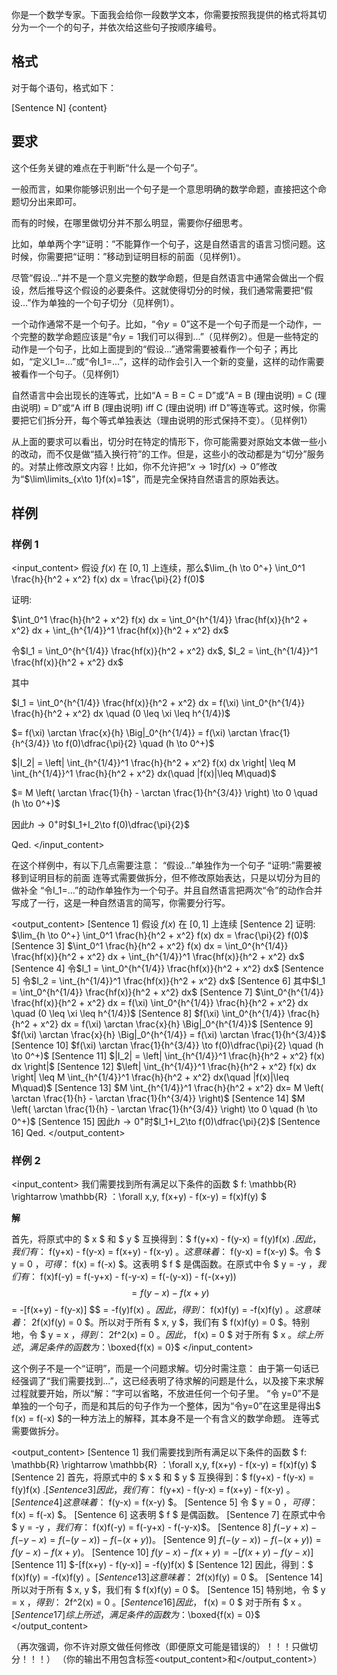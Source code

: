 你是一个数学专家。下面我会给你一段数学文本，你需要按照我提供的格式将其切分为一个一个的句子，并依次给这些句子按顺序编号。

## 格式

对于每个语句，格式如下：

[Sentence N] {content}

## 要求

这个任务关键的难点在于判断“什么是一个句子”。

一般而言，如果你能够识别出一个句子是一个意思明确的数学命题，直接把这个命题切分出来即可。

而有的时候，在哪里做切分并不那么明显，需要你仔细思考。

比如，单单两个字“证明：”不能算作一个句子，这是自然语言的语言习惯问题。这时候，你需要把“证明：”移动到证明目标的前面（见样例1）。

尽管“假设...”并不是一个意义完整的数学命题，但是自然语言中通常会做出一个假设，然后推导这个假设的必要条件。这就使得切分的时候，我们通常需要把“假设...”作为单独的一个句子切分（见样例1）。

一个动作通常不是一个句子。比如，“令$y=0$”这不是一个句子而是一个动作，一个完整的数学命题应该是“令$y=1$我们可以得到...”（见样例2）。但是一些特定的动作是一个句子，比如上面提到的“假设...”通常需要被看作一个句子；再比如，“定义I_1=...”或“令I_1=...”，这样的动作会引入一个新的变量，这样的动作需要被看作一个句子。（见样例1）

自然语言中会出现长的连等式，比如“A = B = C = D”或“A = B (理由说明) = C (理由说明) = D”或“A iff B (理由说明) iff C (理由说明) iff D”等连等式。这时候，你需要把它们拆分开，每个等式单独表达（理由说明的形式保持不变）。（见样例1）

从上面的要求可以看出，切分时在特定的情形下，你可能需要对原始文本做一些小的改动，而不仅是做“插入换行符”的工作。但是，这些小的改动都是为“切分”服务的。对禁止修改原文内容！比如，你不允许把“$x\to 1$时$f(x)\to 0$”修改为“$\lim\limits_{x\to 1}f(x)=1$”，而是完全保持自然语言的原始表达。

## 样例

### 样例 1

<input_content>
假设 $f(x)$ 在 $[0,1]$ 上连续，那么$\lim_{h \to 0^+} \int_0^1 \frac{h}{h^2 + x^2} f(x) dx = \frac{\pi}{2} f(0)$

证明:

$\int_0^1 \frac{h}{h^2 + x^2} f(x) dx = \int_0^{h^{1/4}} \frac{hf(x)}{h^2 + x^2} dx + \int_{h^{1/4}}^1 \frac{hf(x)}{h^2 + x^2} dx$

令$I_1 = \int_0^{h^{1/4}} \frac{hf(x)}{h^2 + x^2} dx$, $I_2 = \int_{h^{1/4}}^1 \frac{hf(x)}{h^2 + x^2} dx$

其中

$I_1 = \int_0^{h^{1/4}} \frac{hf(x)}{h^2 + x^2} dx = f(\xi) \int_0^{h^{1/4}} \frac{h}{h^2 + x^2} dx \quad (0 \leq \xi \leq h^{1/4})$

$= f(\xi) \arctan \frac{x}{h} \Big|_0^{h^{1/4}} = f(\xi) \arctan \frac{1}{h^{3/4}} \to f(0)\dfrac{\pi}{2} \quad (h \to 0^+)$

$|I_2| = \left| \int_{h^{1/4}}^1 \frac{h}{h^2 + x^2} f(x) dx \right| \leq M \int_{h^{1/4}}^1 \frac{h}{h^2 + x^2} dx(\quad |f(x)|\leq M\quad)$

$= M \left( \arctan \frac{1}{h} - \arctan \frac{1}{h^{3/4}} \right) \to 0 \quad (h \to 0^+)$

因此$h\to 0^+$时$I_1+I_2\to f(0)\dfrac{\pi}{2}$

Qed.
</input_content>

在这个样例中，有以下几点需要注意：
“假设...”单独作为一个句子
“证明:”需要被移到证明目标的前面
连等式需要做拆分，但不修改原始表达，只是以切分为目的做补全
“令I_1=...”的动作单独作为一个句子。并且自然语言把两次“令”的动作合并写成了一行，这是一种自然语言的简写，你需要分行写。

<output_content>
[Sentence 1] 假设 $f(x)$ 在 $[0,1]$ 上连续
[Sentence 2] 证明: $\lim_{h \to 0^+} \int_0^1 \frac{h}{h^2 + x^2} f(x) dx = \frac{\pi}{2} f(0)$
[Sentence 3] $\int_0^1 \frac{h}{h^2 + x^2} f(x) dx = \int_0^{h^{1/4}} \frac{hf(x)}{h^2 + x^2} dx + \int_{h^{1/4}}^1 \frac{hf(x)}{h^2 + x^2} dx$
[Sentence 4] 令$I_1 = \int_0^{h^{1/4}} \frac{hf(x)}{h^2 + x^2} dx$
[Sentence 5] 令$I_2 = \int_{h^{1/4}}^1 \frac{hf(x)}{h^2 + x^2} dx$
[Sentence 6] 其中$I_1 = \int_0^{h^{1/4}} \frac{hf(x)}{h^2 + x^2} dx$
[Sentence 7] $\int_0^{h^{1/4}} \frac{hf(x)}{h^2 + x^2} dx = f(\xi) \int_0^{h^{1/4}} \frac{h}{h^2 + x^2} dx \quad (0 \leq \xi \leq h^{1/4})$
[Sentence 8] $f(\xi) \int_0^{h^{1/4}} \frac{h}{h^2 + x^2} dx = f(\xi) \arctan \frac{x}{h} \Big|_0^{h^{1/4}}$
[Sentence 9] $f(\xi) \arctan \frac{x}{h} \Big|_0^{h^{1/4}} = f(\xi) \arctan \frac{1}{h^{3/4}}$
[Sentence 10] $f(\xi) \arctan \frac{1}{h^{3/4}} \to f(0)\dfrac{\pi}{2} \quad (h \to 0^+)$
[Sentence 11] $|I_2| = \left| \int_{h^{1/4}}^1 \frac{h}{h^2 + x^2} f(x) dx \right|$
[Sentence 12] $\left| \int_{h^{1/4}}^1 \frac{h}{h^2 + x^2} f(x) dx \right| \leq M \int_{h^{1/4}}^1 \frac{h}{h^2 + x^2} dx(\quad |f(x)|\leq M\quad)$
[Sentence 13] $M \int_{h^{1/4}}^1 \frac{h}{h^2 + x^2} dx= M \left( \arctan \frac{1}{h} - \arctan \frac{1}{h^{3/4}} \right)$
[Sentence 14] $M \left( \arctan \frac{1}{h} - \arctan \frac{1}{h^{3/4}} \right) \to 0 \quad (h \to 0^+)$
[Sentence 15] 因此$h\to 0^+$时$I_1+I_2\to f(0)\dfrac{\pi}{2}$
[Sentence 16] Qed.
</output_content>

### 样例 2

<input_content>
我们需要找到所有满足以下条件的函数 $ f: \mathbb{R} \rightarrow \mathbb{R} $：$\forall x,y, f(x+y) - f(x-y) = f(x)f(y) $

**解**

首先，将原式中的 $ x $ 和 $ y $ 互换得到：$ f(y+x) - f(y-x) = f(y)f(x) $. 因此，我们有：$ f(y+x) - f(y-x) = f(x+y) - f(x-y) $。这意味着：$ f(y-x) = f(x-y) $。令 $ y = 0 $，可得：$ f(x) = f(-x) $。这表明 $ f $ 是偶函数。在原式中令 $ y = -y $，我们有：$ f(x)f(-y) = f(-y+x) - f(-y-x) = f(-(y-x)) - f(-(x+y)) $$ = f(y-x) - f(x+y) $$ = -[f(x+y) - f(y-x)] $$ = -f(y)f(x) $。因此，得到：$ f(x)f(y) = -f(x)f(y) $。这意味着：$ 2f(x)f(y) = 0 $。所以对于所有 $ x, y $，我们有 $ f(x)f(y) = 0 $。特别地，令 $ y = x $，得到：$ 2f^2(x) = 0 $。因此，$ f(x) = 0 $ 对于所有 $ x $。综上所述，满足条件的函数为：$\boxed{f(x) = 0}$
</input_content>

这个例子不是一个“证明”，而是一个问题求解。切分时需注意：
由于第一句话已经强调了“我们需要找到...”，这已经表明了待求解的问题是什么，以及接下来求解过程就要开始，所以“解：”字可以省略，不放进任何一个句子里。
“令 y=0”不是单独的一个句子，而是和其后的句子作为一个整体，因为“令y=0”在这里是得出$ f(x) = f(-x) $的一种方法上的解释，其本身不是一个有含义的数学命题。
连等式需要做拆分。

<output_content>
[Sentence 1] 我们需要找到所有满足以下条件的函数 $ f: \mathbb{R} \rightarrow \mathbb{R} $：$\forall x,y, f(x+y) - f(x-y) = f(x)f(y) $
[Sentence 2] 首先，将原式中的 $ x $ 和 $ y $ 互换得到：$ f(y+x) - f(y-x) = f(y)f(x) $.
[Sentence 3] 因此，我们有：$ f(y+x) - f(y-x) = f(x+y) - f(x-y) $。
[Sentence 4] 这意味着：$ f(y-x) = f(x-y) $。
[Sentence 5] 令 $ y = 0 $，可得：$ f(x) = f(-x) $。
[Sentence 6] 这表明 $ f $ 是偶函数。
[Sentence 7] 在原式中令 $ y = -y $，我们有：$ f(x)f(-y) = f(-y+x) - f(-y-x)$。
[Sentence 8] $f(-y+x) - f(-y-x) = f(-(y-x)) - f(-(x+y))$。
[Sentence 9] $f(-(y-x)) - f(-(x+y)) = f(y-x) - f(x+y)$。
[Sentence 10] $f(y-x) - f(x+y)  = -[f(x+y) - f(y-x)]$
[Sentence 11] $-[f(x+y) - f(y-x)]  = -f(y)f(x) $
[Sentence 12] 因此，得到：$ f(x)f(y) = -f(x)f(y) $。
[Sentence 13] 这意味着：$ 2f(x)f(y) = 0 $。
[Sentence 14] 所以对于所有 $ x, y $，我们有 $ f(x)f(y) = 0 $。
[Sentence 15] 特别地，令 $ y = x $，得到：$ 2f^2(x) = 0 $。
[Sentence 16] 因此，$ f(x) = 0 $ 对于所有 $ x $。
[Sentence 17] 综上所述，满足条件的函数为：$\boxed{f(x) = 0}$
</output_content>

（再次强调，你不许对原文做任何修改（即便原文可能是错误的）！！！只做切分！！！）
（你的输出不用包含标签<output_content>和</output_content>）